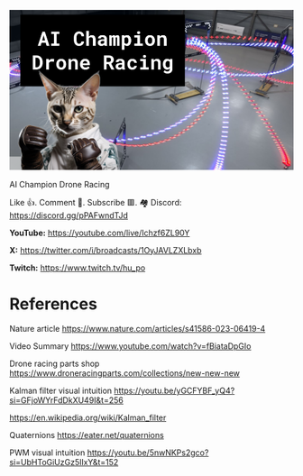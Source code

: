 ![](thumbnails/02.09.2023.png)

AI Champion Drone Racing

Like 👍. Comment 💬. Subscribe 🟥.
🏘 Discord: https://discord.gg/pPAFwndTJd

**YouTube:** https://youtube.com/live/Ichzf6ZL90Y

**X:** https://twitter.com/i/broadcasts/1OyJAVLZXLbxb

**Twitch:** https://www.twitch.tv/hu_po


# References

Nature article
https://www.nature.com/articles/s41586-023-06419-4

Video Summary
https://www.youtube.com/watch?v=fBiataDpGIo

Drone racing parts shop
https://www.droneracingparts.com/collections/new-new-new

Kalman filter visual intuition
https://youtu.be/yGCFYBF_yQ4?si=GFjoWYrFdDkXU49I&t=256

https://en.wikipedia.org/wiki/Kalman_filter

Quaternions
https://eater.net/quaternions

PWM visual intuition
https://youtu.be/5nwNKPs2gco?si=UbHToGiUzGz5IlxY&t=152
